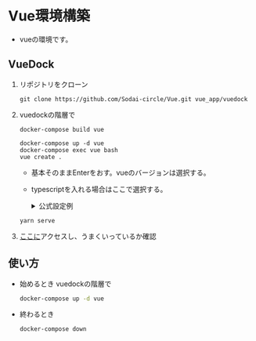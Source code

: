 # Vue環境構築

- vueの環境です。

## VueDock

1. リポジトリをクローン

   ```
   git clone https://github.com/Sodai-circle/Vue.git vue_app/vuedock
   ```

2. vuedockの階層で

   ```
   docker-compose build vue
   ```
   
   ```
   docker-compose up -d vue
   docker-compose exec vue bash
   vue create .
   ```

   - 基本そのままEnterをおす。vueのバージョンは選択する。
   - typescriptを入れる場合はここで選択する。
      <details>
      <summary>公式設定例</summary>
         
         ```
         // tsconfig.json
         {
         "compilerOptions": {
            // this aligns with Vue's browser support
            "target": "es5",
            // this enables stricter inference for data properties on `this`
            "strict": true,
            // if using webpack 2+ or rollup, to leverage tree shaking:
            "module": "es2015",
            "moduleResolution": "node"
         }
         }
         ```

      </details>
   
   ```
   yarn serve
   ```

3. [ここに](http://localhost:8080)アクセスし、うまくいっているか確認


## 使い方

- 始めるとき vuedockの階層で
   ```bash
   docker-compose up -d vue
   ```
- 終わるとき
   ```bash
   docker-compose down
   ```

   
